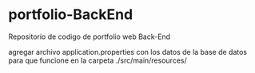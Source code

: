 # portfolio-BackEnd
Repositorio de codigo de portfolio web Back-End

agregar archivo application.properties con los datos de la base de datos para que funcione en la carpeta ./src/main/resources/
